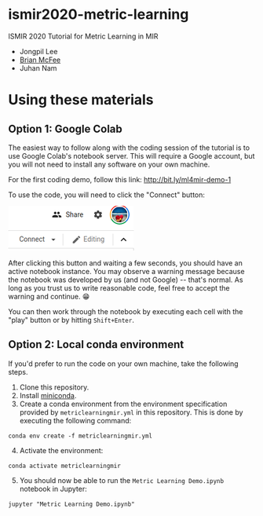 # ismir2020-metric-learning
ISMIR 2020 Tutorial for Metric Learning in MIR

- Jongpil Lee
- [Brian McFee](https://brianmcfee.net)
- Juhan Nam

# Using these materials

## Option 1: Google Colab

The easiest way to follow along with the coding session of the tutorial is to use Google Colab's notebook server.  This will require a Google account, but you will not need to install any software on your own machine.

For the first coding demo, follow this link: http://bit.ly/ml4mir-demo-1

To use the code, you will need to click the "Connect" button: 

![Colab Connect button](colab-connect.png)

After clicking this button and waiting a few seconds, you should have an active notebook instance.
You may observe a warning message because the notebook was developed by us (and not Google) -- that's normal.  As long as you trust us to write reasonable code, feel free to accept the warning and continue. :grin:

You can then work through the notebook by executing each cell with the "play" button or by hitting `Shift+Enter`.


## Option 2: Local conda environment

If you'd prefer to run the code on your own machine, take the following steps.

1. Clone this repository.
2. Install [miniconda](https://docs.conda.io/en/latest/miniconda.html).
3. Create a conda environment from the environment specification provided by `metriclearningmir.yml` in this repository.  This is done by executing the following command:

```
conda env create -f metriclearningmir.yml
```

4. Activate the environment: 
```
conda activate metriclearningmir
```

5. You should now be able to run the `Metric Learning Demo.ipynb` notebook in Jupyter:
```
jupyter "Metric Learning Demo.ipynb"
```
